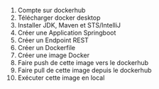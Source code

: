 1. Compte sur dockerhub
2. Télécharger docker desktop
3. Installer JDK, Maven et STS/IntelliJ
4. Créer une Application Springboot
5. Créer un Endpoint REST
6. Créer un Dockerfile
7. Créer une image Docker
8. Faire push de cette image vers le dockerhub
9. Faire pull de cette image depuis le dockerhub
10. Exécuter cette image en local
